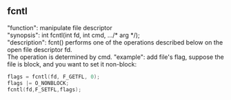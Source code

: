 ## fcntl

"function": manipulate file descriptor    
"synopsis": int fcntl(int fd, int cmd, .../* arg */);  
"description": fcnt() performs one of the operations described below on the open file descriptor fd.  
The operation is determined by cmd.
"example":
add file's flag, suppose the file is block, and you want to set it non-block:
```C++
flags = fcntl(fd, F_GETFL, 0);
flags |= O_NONBLOCK;
fcntl(fd,F_SETFL,flags);
```